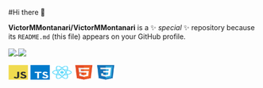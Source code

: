 #Hi there 👋

**VictorMMontanari/VictorMMontanari** is a ✨ _special_ ✨ repository because its `README.md` (this file) appears on your GitHub profile.

<html>
    <head>
        <link rel="stylesheet" href="style/style.css">
    </head>
    <body>
        <div class="nav">
          <div>
            <a href="https://github.com/VictorMMontanari/github-readme-stats">
              <img height=200 align="center" src="https://github-readme-stats.vercel.app/api?username=VictorMMontanari" />
            </a>
            <a href="https://github.com/VictorMMontanari/convoychat">
              <img height=200 align="center" src="https://github-readme-stats.vercel.app/api/top-langs?username=VictorMMontanari&layout=compact&langs_count=8&card_width=320" />
            </a>
          </div>
          <div style="display: inline_block"><br>
            <img align="center" alt="Dev-Js" height="30" width="40" src="https://raw.githubusercontent.com/devicons/devicon/master/icons/javascript/javascript-original.svg" />
            <img align="center" alt="Dev-Ts" height="30" width="40" src="https://raw.githubusercontent.com/devicons/devicon/master/icons/typescript/typescript-original.svg" />
            <img align="center" alt="Dev-React" height="30" width="40" src="https://raw.githubusercontent.com/devicons/devicon/master/icons/react/react-original.svg" />
            <img align="center" alt="Dev-HTML" height="30" width="40" src="https://raw.githubusercontent.com/devicons/devicon/master/icons/html5/html5-original.svg" />
            <img align="center" alt="Dev-CSS" height="30" width="40" src="https://raw.githubusercontent.com/devicons/devicon/master/icons/css3/css3-original.svg"/>
          </div>
        </div>
    </body>
</html>



